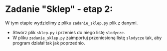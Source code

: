 # Zadanie "Sklep" - etap 2:

W tym etapie wydzielimy z pliku `zadanie_sklep.py` plik z danymi.
- Stwórz plik `sklep.py` i przenieś do niego listę `slodycze`.
- W pliku `zadanie_sklep.py` zaimportuj przeniesioną listę `slodycze` tak, aby program działał tak jak poprzednio.

